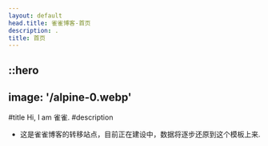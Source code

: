 ```yaml
---
layout: default
head.title: 雀雀博客-首页
description: .
title: 首页
---
```


::hero
---
image: '/alpine-0.webp'
---
#title
Hi, I am 雀雀.
#description
- 这是雀雀博客的转移站点，目前正在建设中，数据将逐步还原到这个模板上来.